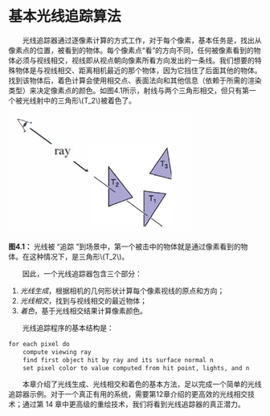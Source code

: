 # 基本光线追踪算法

&emsp;&emsp;光线追踪器通过逐像素计算的方式工作，对于每个像素，基本任务是，找出从像素点的位置，被看到的物体。每个像素点“看”的方向不同，任何被像素看到的物体必须与视线相交，视线即从视点朝向像素所看方向发出的一条线。我们想要的特殊物体是与视线相交、距离相机最近的那个物体，因为它挡住了后面其他的物体。找到该物体后，着色计算会使用相交点、表面法向和其他信息（依赖于所需的渲染类型）来决定像素点的颜色。如图4.1所示，射线与两个三角形相交，但只有第一个被光线射中的三角形\\(T_2\\)被着色了。

![4.1](./img/4.1.png)

**图4.1：** 光线被 “追踪 ”到场景中，第一个被击中的物体就是通过像素看到的物体。在这种情况下，是三角形\\(T_2\\)。

&emsp;&emsp;因此，一个光线追踪器包含三个部分：

1. *光线生成*，根据相机的几何形状计算每个像素视线的原点和方向；
2. *光线相交*，找到与视线相交的最近物体；
3. *着色*，基于光线相交结果计算像素颜色。

&emsp;&emsp;光线追踪程序的基本结构是：


```
for each pixel do
    compute viewing ray
    find first object hit by ray and its surface normal n
    set pixel color to value computed from hit point, lights, and n
```

&emsp;&emsp;本章介绍了光线生成、光线相交和着色的基本方法，足以完成一个简单的光线追踪器示例。对于一个真正有用的系统，需要第12章介绍的更高效的光线相交技术；通过第 14 章中更高级的重绘技术，我们将看到光线追踪器的真正潜力。
